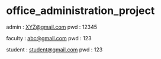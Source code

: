 # office_administration_project


admin : XYZ@gmail.com
pwd : 12345


faculty : abc@gmail.com
pwd : 123

student : student@gmail.com
pwd : 123


